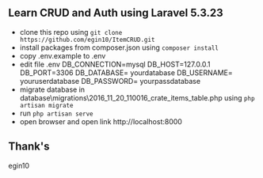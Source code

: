 Learn CRUD and Auth using Laravel 5.3.23
---
- clone this repo using `git clone https://github.com/egin10/ItemCRUD.git`
- install packages from composer.json using `composer install`
- copy .env.example to .env
- edit file .env DB_CONNECTION=mysql
DB_HOST=127.0.0.1
DB_PORT=3306
DB_DATABASE= yourdatabase
DB_USERNAME= youruserdatabase
DB_PASSWORD= yourpassdatabase
- migrate database in database\migrations\2016_11_20_110016_crate_items_table.php using `php artisan migrate`
- run `php artisan serve`
- open browser and open link http://localhost:8000

Thank's
---
egin10
